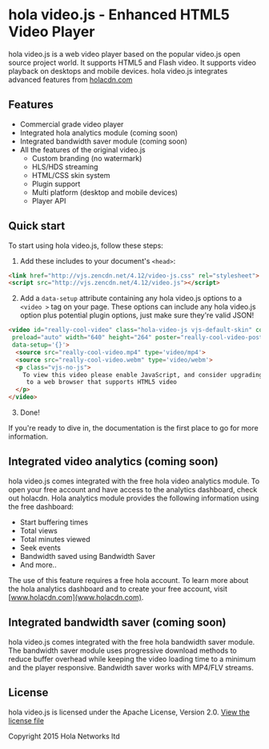 # hola video.js - Enhanced HTML5 Video Player
hola video.js is a web video player based on the popular video.js open source project world. It supports HTML5 and Flash video. It supports video playback on desktops and mobile devices. hola video.js integrates advanced features from [holacdn.com](http://www.holacdn.com)


## Features

- Commercial grade video player
- Integrated hola analytics module (coming soon)
- Integrated bandwidth saver module (coming soon)
- All the features of the original video.js
  - Custom branding (no watermark)
  - HLS/HDS streaming
  - HTML/CSS skin system 
  - Plugin support
  - Multi platform (desktop and mobile devices)
  - Player API

## Quick start

To start using hola video.js, follow these steps:

1. Add these includes to your document's `<head>`:

  ```html
  <link href="http://vjs.zencdn.net/4.12/video-js.css" rel="stylesheet">
  <script src="http://vjs.zencdn.net/4.12/video.js"></script>
  ```

2. Add a `data-setup` attribute containing any hola video.js options to a `<video >` tag on your page. These options can include any hola video.js option plus potential plugin options, just make sure they're valid JSON!

  ```html
  <video id="really-cool-video" class="hola-video-js vjs-default-skin" controls
   preload="auto" width="640" height="264" poster="really-cool-video-poster.jpg"
   data-setup='{}'>
    <source src="really-cool-video.mp4" type='video/mp4'>
    <source src="really-cool-video.webm" type='video/webm'>
    <p class="vjs-no-js">
      To view this video please enable JavaScript, and consider upgrading
       to a web browser that supports HTML5 video
    </p>
  </video>
  ```

3. Done!

If you're ready to dive in, the documentation is the first place to go for more information.

## Integrated video analytics (coming soon) 

hola video.js comes integrated with the free hola video analytics module. To open your free account and have access to the analytics dashboard, check out holacdn. 
Hola analytics module provides the following information using the free dashboard:
- Start buffering times
- Total views
- Total minutes viewed
- Seek events
- Bandwidth saved using Bandwidth Saver
- And more..

The use of this feature requires a free hola account. To learn more about the hola analytics dashboard and to create your free account, visit [www.holacdn.com](www.holacdn.com). 


## Integrated bandwidth saver (coming soon) 

hola video.js comes integrated with the free hola bandwidth saver module. The bandwidth saver module uses progressive download methods to reduce buffer overhead while keeping the video loading time to a minimum and the player responsive.
Bandwidth saver works with MP4/FLV streams. 

## License

hola video.js is licensed under the Apache License, Version 2.0. [View the license file](LICENSE)

Copyright 2015 Hola Networks ltd
